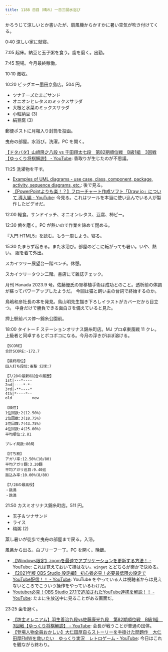 ```yaml
---
title: 1188 日目（晴れ）一日三回水浴び
---
```


かろうじて涼しいとか書いたが、扇風機からかすかに暑い空気が吹き付けてくる。

0:40 涼しい家に就寝。

7:05 起床。納豆と玉子粥を食う。歯を磨く。出勤。

7:45 現場。今月最終稼働。

10:10 撤収。

10:20 ビッグエー墨田京島店。504 円。

* ツナチーズたまごサンド
* オニオンとレタスのミックスサラダ
* 大根と水菜のミックスサラダ
* 小粒納豆 (3)
* 絹豆腐 (3)

郵便ポストに月報入り封筒を投函。

曳舟の部屋。水浴び。洗濯。PC を開く。

[【ドタバタ】山﨑隆之八段 vs 千田翔太七段　第82期順位戦　B級1組　3回戦【ゆっくり将棋解説】 - YouTube](https://www.youtube.com/watch?v=UpjJK5E8188):
香取りが生じたのが不思議。

11:25 洗濯物を干す。

* [Examples of UML diagrams - use case, class, component, package, activity, sequence diagrams, etc.](https://www.uml-diagrams.org/index-examples.html):
  後で見る。
* [【PowerPointよりも楽！？】フローチャート作成ソフト「Draw io」について 導入編 - YouTube](https://www.youtube.com/watch?v=UvCJowLmeTc):
  今見る。これはツールを本当に使い込んでいる人が製作したビデオだ。

12:00 軽食。サンドイッチ、オニオンレタス、豆腐、柿ピー。

12:30 歯を磨く。PC が熱いので作業を諦めて閉める。

『入門 HTML5』を読む。もう一周しよう。寝る。

15:30 たまらず起きる。また水浴び。部屋のどこに転がっても暑い。いや、熱い。
服を着て外出。

スカイツリー展望台一階ベンチ。休憩。

スカイツリータウン二階。書店にて雑誌チェック。

月刊 Hanada 2023.9 号。佐藤優氏の腎移植手術は成功とのこと。透析前の体調が蘇ってパワーアップしたようだ。
今回は猫と飼い主の台詞で終始するのか。

鳥嶋和彦社長の本を発見。鳥山明先生描き下ろしイラストがカバーだから目立つ。
中身だけで勝負できる面白さを備えていると見た。

押上駅前バス停～錦糸公園前。

18:00 タイトー F ステーションオリナス錦糸町店。MJ プロ卓東風戦 11 クレ。
上級者と同卓するとボコボコになる。今月の浮きがほぼ溶ける。

```text
【SCORE】
合計SCORE:-172.7

【最終段位】
四人打ち段位:雀聖 幻球:7

【7/28の最新8試合の履歴】
1st|---*----
2nd|----*-*-
3rd|-**----*
4th|*----*--
old         new

【順位】
1位回数:2(12.50%)
2位回数:3(18.75%)
3位回数:7(43.75%)
4位回数:4(25.00%)
平均順位:2.81

プレイ局数:80局

【打ち筋】
アガリ率:12.50%(10/80)
平均アガリ翻:3.20翻
平均アガリ巡目:9.40巡
振込み率:10.00%(8/80)

【7/28の最高役】
・跳満
・跳満
```

21:50 カスミオリナス錦糸町店。511 円。

* 玉子＆ツナサンド
* ライス
* 梅粥 (2)

蒸し暑いが徒歩で曳舟の部屋まで戻る。入浴。

風呂から出る。白ブリーフ一丁。PC を開く。晩飯。

* [【Windows限定】zoomを最速でアプリケーションを更新する方法！ - YouTube](https://www.youtube.com/watch?v=-g21QQdxehk):
  これは覚えておいて損はない。`winget` とどちらが楽かで決める。
* [【2021年版 OBS Studio 設定編】 初心者必見！必要最低限の設定でYouTube配信！！ - YouTube](https://www.youtube.com/watch?v=IMUxoqoH040):
  YouTube をやっている人は視聴者からは見えないところでこういう操作をやっているわけだ。
* [Youtuber必見！OBS Studio 27.1で追加されたYouTube連携を解説！！ - YouTube](https://www.youtube.com/watch?v=CO87h8DBXxs):
  たまに生放送中に見ることがある画面だ。

23:25 歯を磨く。

* [【坊主ミレニアム】羽生善治九段vs佐藤康光九段　第82期順位戦　B級1組　3回戦【ゆっくり将棋解説】 - YouTube](https://www.youtube.com/watch?v=fJjlB4EIftQ):
  会長が戦うことが普通の団体。
* [【登場人物全員おかしい】大仁田厚自らストーリーを手掛けた問題作　大仁田厚FMWを救いたい　ゆっくり実況　レトロゲーム - YouTube](https://www.youtube.com/watch?v=PA13nUn0ajw):
  今日はこれを観ながら終わり。
